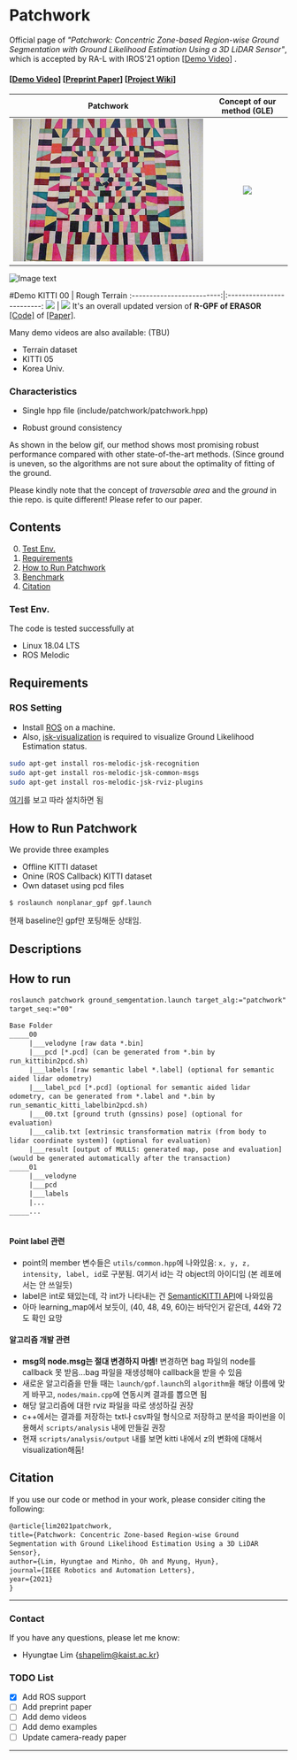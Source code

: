 # Patchwork

Official page of *"Patchwork: Concentric Zone-based Region-wise Ground Segmentation with Ground Likelihood Estimation Using a 3D LiDAR Sensor"*, which is accepted by RA-L with IROS'21 option [[Demo Video](https://www.youtube.com/watch?v=Nx27ZO8afm0)] .

#### [[Demo Video](https://www.youtube.com/watch?v=85bGD55e3-0&feature=youtu.be)] [[Preprint Paper](https://arxiv.org/abs/2102.03771)] [[Project Wiki](https://github.com/YuePanEdward/MULLS/wiki)]

Patchwork                  |  Concept of our method (GLE)
:-------------------------:|:-------------------------:
![](img/patchwork_concept_resized.jpg) |  ![](img/patchwork.gif)


![Image text](img/patchwork.gif)

#Demo
KITTI 00                   |  Rough Terrain
:-------------------------:|:-------------------------:
![](img/patchwork.gif)  |  ![](img/patchwork.gif)
It's an overall updated version of **R-GPF of ERASOR** [[Code]](https://github.com/LimHyungTae/ERASOR) of [[Paper]](https://arxiv.org/abs/2103.04316). 


Many demo videos are also available: (TBU)
* Terrain dataset
* KITTI 05
* Korea Univ.


### Characteristics

* Single hpp file (include/patchwork/patchwork.hpp)

* Robust ground consistency

As shown in the below gif, our method shows most promising robust performance compared with other state-of-the-art methods. (Since ground is uneven, so the algorithms are not sure about the optimality of fitting of the ground.

Please kindly note that the concept of *traversable area* and the *ground* in thie repo. is quite different! Please refer to our paper.


## Contents
0. [Test Env.](#Test-Env.)
0. [Requirements](#requirements)
0. [How to Run Patchwork](#How-to-Run-Patchwork)
0. [Benchmark](#benchmark)
0. [Citation](#citation)

### Test Env.

The code is tested successfully at
* Linux 18.04 LTS
* ROS Melodic

## Requirements

### ROS Setting
- Install [ROS](http://torch.ch/docs/getting-started.html) on a machine. 
- Also, [jsk-visualization](https://github.com/jsk-ros-pkg/jsk_visualization) is required to visualize Ground Likelihood Estimation status.

```bash
sudo apt-get install ros-melodic-jsk-recognition
sudo apt-get install ros-melodic-jsk-common-msgs
sudo apt-get install ros-melodic-jsk-rviz-plugins
```

[여기](https://limhyungtae.github.io/2020-09-05-ROS-jsk_visualization-%EC%84%A4%EC%B9%98%ED%95%98%EB%8A%94-%EB%B2%95/)를 보고 따라 설치하면 됨

## How to Run Patchwork

We provide three examples
* Offline KITTI dataset
* Onine (ROS Callback) KITTI dataset
* Own dataset using pcd files

```
$ roslaunch nonplanar_gpf gpf.launch
```

현재 baseline인 gpf만 포팅해둔 상태임.

## Descriptions

## How to run
```
roslaunch patchwork ground_semgentation.launch target_alg:="patchwork" target_seq:="00"
```


```
Base Folder
_____00
     |___velodyne [raw data *.bin]
     |___pcd [*.pcd] (can be generated from *.bin by run_kittibin2pcd.sh)
     |___labels [raw semantic label *.label] (optional for semantic aided lidar odometry) 
     |___label_pcd [*.pcd] (optional for semantic aided lidar odometry, can be generated from *.label and *.bin by run_semantic_kitti_labelbin2pcd.sh) 
     |___00.txt [ground truth (gnssins) pose] (optional for evaluation)
     |___calib.txt [extrinsic transformation matrix (from body to lidar coordinate system)] (optional for evaluation)
     |___result [output of MULLS: generated map, pose and evaluation] (would be generated automatically after the transaction) 
_____01
     |___velodyne
     |___pcd
     |___labels
     |...
_____...
   
```

#### Point label 관련
* point의 member 변수들은 `utils/common.hpp`에 나와있음: `x, y, z, intensity, label, id`로 구분됨. 여기서 id는 각 object의 아이디임 (본 레포에서는 안 쓰일듯)
* label은 int로 돼있는데, 각 int가 나타내는 건 [SemanticKITTI API](https://github.com/PRBonn/semantic-kitti-api/blob/master/config/semantic-kitti.yaml)에 나와있음
* 아마 learning_map에서 보듯이, (40, 48, 49, 60)는 바닥인거 같은데, 44와 72도 확인 요망

#### 알고리즘 개발 관련

* **msg의 node.msg는 절대 변경하지 마셈!** 변경하면 bag 파일의 node를 callback 못 받음...bag 파일을 재생성해야 callback을 받을 수 있음
* 새로운 알고리즘을 만들 때는 `launch/gpf.launch`의 `algorithm`을 해당 이름에 맞게 바꾸고, `nodes/main.cpp`에 연동시켜 결과를 뽑으면 됨
* 해당 알고리즘에 대한 rviz 파일을 따로 생성하길 권장
* c++에서는 결과를 저장하는 txt나 csv파일 형식으로 저장하고 분석을 파이썬을 이용해서 `scripts/analysis` 내에 만들길 권장
* 현재 `scripts/analysis/output` 내를 보면 kitti 내에서 z의 변화에 대해서 visualization해둠!

## Citation

If you use our code or method in your work, please consider citing the following:

	@article{lim2021patchwork,
    title={Patchwork: Concentric Zone-based Region-wise Ground Segmentation with Ground Likelihood Estimation Using a 3D LiDAR Sensor},
    author={Lim, Hyungtae and Minho, Oh and Myung, Hyun},
    journal={IEEE Robotics and Automation Letters},
    year={2021}
    }

---------

### Contact

If you have any questions, please let me know:

- Hyungtae Lim {[shapelim@kaist.ac.kr]()}


### TODO List

- [x] Add ROS support
- [ ] Add preprint paper
- [ ] Add demo videos
- [ ] Add demo examples
- [ ] Update camera-ready paper

-----


